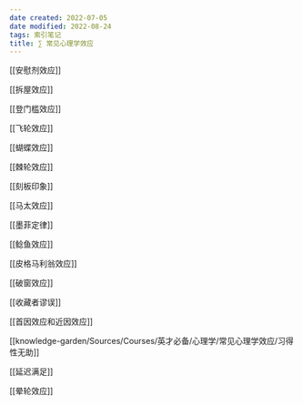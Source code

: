 ```yaml
---
date created: 2022-07-05
date modified: 2022-08-24
tags: 索引笔记
title: ∑ 常见心理学效应
---
```


[[安慰剂效应]]

[[拆屋效应]]

[[登门槛效应]]

[[飞轮效应]]

[[蝴蝶效应]]

[[棘轮效应]]

[[刻板印象]]

[[马太效应]]

[[墨菲定律]]

[[鲶鱼效应]]

[[皮格马利翁效应]]

[[破窗效应]]

[[收藏者谬误]]

[[首因效应和近因效应]]

[[knowledge-garden/Sources/Courses/英才必备/心理学/常见心理学效应/习得性无助]]

[[延迟满足]]

[[晕轮效应]]

